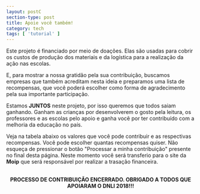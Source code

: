 ```yaml
---
layout: postC
section-type: post
title: Apoie você também!
category: tech
tags: [ 'tutorial' ]
---
```


Este projeto é financiado por meio de doações. Elas são usadas para cobrir os custos de produção dos materiais e da logística para a realização da ação nas escolas. 

E, para mostrar a nossa gratidão pela sua contribuição, buscamos empresas que também acreditam nesta ideia e preparamos uma lista de recompensas, que você poderá escolher como forma de agradecimento pela sua importante participação.

Estamos <b>JUNTOS</b> neste projeto, por isso queremos que todos saiam ganhando. Ganham as crianças por desenvolverem o gosto pela leitura, os professores e as escolas pelo apoio e ganha você por ter contribuído com a melhoria da educação no país.

Veja na tabela abaixo os valores que você pode contribuir e as respectivas recompensas. Você pode escolher quantas recompensas quiser. Não esqueça de pressionar o botão "Processar a minha contribuição" presente no final desta página. Neste momento você será transferio para o site da <b>Moip</b> que será responsável por realizar a trasação financeira.
<br>
<br>
<center><b>PROCESSO DE CONTRIBUIÇÃO ENCERRADO. OBRIGADO A TODOS QUE APOIARAM O DNLI 2018!!!</b></center>
<br>
<br>






